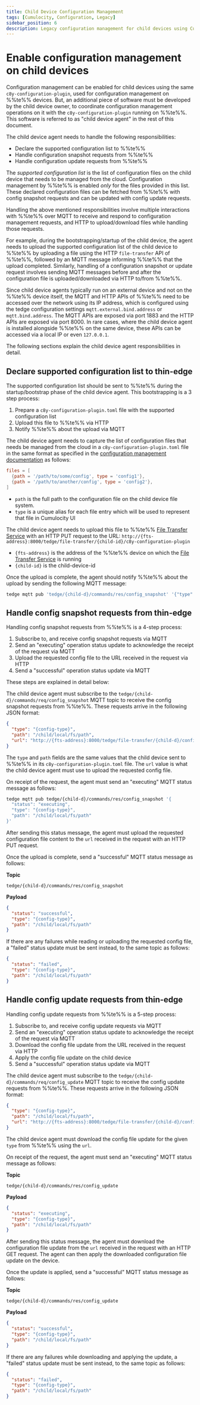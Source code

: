 ```yaml
---
title: Child Device Configuration Management
tags: [Cumulocity, Configuration, Legacy]
sidebar_position: 6
description: Legacy configuration management for child devices using Cumulocity IoT
---
```


# Enable configuration management on child devices

Configuration management can be enabled for child devices using the same `c8y-configuration-plugin`,
used for configuration management on %%te%% devices.
But, an additional piece of software must be developed by the child device owner,
to coordinate configuration management operations on it with the `c8y-configuration-plugin` running on %%te%%.
This software is referred to as "child device agent" in the rest of this document.

The child device agent needs to handle the following responsibilities:

* Declare the supported configuration list to %%te%%
* Handle configuration snapshot requests from %%te%%
* Handle configuration update requests from %%te%%

The *supported configuration list* is the list of configuration files on the child device
that needs to be managed from the cloud.
Configuration management by %%te%% is enabled *only* for the files provided in this list.
These declared configuration files can be fetched from %%te%% with config snapshot requests
and can be updated with config update requests.

Handling the above mentioned responsibilities involve multiple interactions with %%te%%
over MQTT to receive and respond to configuration management requests,
and HTTP to upload/download files while handling those requests.

For example, during the bootstrapping/startup of the child device,
the agent needs to upload the supported configuration list of the child device to %%te%%
by uploading a file using the HTTP `file-transfer` API of %%te%%,
followed by an MQTT message informing %%te%% that the upload completed.
Similarly, handling of a configuration snapshot or update request involves sending
MQTT messages before and after the configuration file is uploaded/downloaded via HTTP to/from %%te%%.

Since child device agents typically run on an external device and not on the %%te%% device itself,
the MQTT and HTTP APIs of %%te%% need to be accessed over the network using its IP address,
which is configured using the tedge configuration settings `mqtt.external.bind.address` or `mqtt.bind.address`.
The MQTT APIs are exposed via port 1883 and the HTTP APIs are exposed via port 8000.
In rare cases, where the child device agent is installed alongside %%te%% on the same device,
these APIs can be accessed via a local IP or even `127.0.0.1`.

The following sections explain the child device agent responsibilities in detail.

## Declare supported configuration list to thin-edge

The supported configuration list should be sent to %%te%% during the startup/bootstrap phase of the child device agent.
This bootstrapping is a 3 step process:

1. Prepare a `c8y-configuration-plugin.toml` file with the supported configuration list
1. Upload this file to %%te%% via HTTP
1. Notify %%te%% about the upload via MQTT

The child device agent needs to capture the list of configuration files that needs be managed from the cloud
in a `c8y-configuration-plugin.toml` file in the same format as specified in the [configuration management documentation](../operate/c8y/configuration-management.md) as follows:

```toml title="file: c8y-configuration-plugin.toml"
files = [
  {path = '/path/to/some/config', type = 'config1'},
  {path = '/path/to/another/config', type = 'config2'},
]
```

* `path` is the full path to the configuration file on the child device file system.
* `type` is a unique alias for each file entry which will be used to represent that file in Cumulocity UI

The child device agent needs to upload this file to %%te%% [File Transfer Service](../references/file-transfer-service.md) with an HTTP PUT request
to the URL: `http://{fts-address}:8000/tedge/file-transfer/{child-id}/c8y-configuration-plugin`

* `{fts-address}` is the address of the %%te%% device on which the [File Transfer Service](../references/file-transfer-service.md) is running
* `{child-id}` is the child-device-id

Once the upload is complete, the agent should notify %%te%% about the upload by sending the following MQTT message:

```sh te2mqtt formats=v1
tedge mqtt pub 'tedge/{child-d}/commands/res/config_snapshot' '{"type": "c8y-configuration-plugin", "path": "/child/local/fs/path"}'
```

## Handle config snapshot requests from thin-edge

Handling config snapshot requests from %%te%% is a 4-step process:

1. Subscribe to, and receive config snapshot requests via MQTT
1. Send an "executing" operation status update to acknowledge the receipt of the request via MQTT
1. Upload the requested config file to the URL received in the request via HTTP
1. Send a "successful" operation status update via MQTT

These steps are explained in detail below:

The child device agent must subscribe to the `tedge/{child-d}/commands/req/config_snapshot` MQTT topic
to receive the config snapshot requests from %%te%%.
These requests arrive in the following JSON format:

```json
{
  "type": "{config-type}",
  "path": "/child/local/fs/path",
  "url": "http://{fts-address}:8000/tedge/file-transfer/{child-d}/config_snapshot/{config-type}"
}
```

The `type` and `path` fields are the same values that the child device sent to %%te%% in its `c8y-configuration-plugin.toml` file.
The `url` value is what the child device agent must use to upload the requested config file.

On receipt of the request, the agent must send an "executing" MQTT status message as follows:

```sh te2mqtt formats=v1
tedge mqtt pub tedge/{child-d}/commands/res/config_snapshot '{
  "status": "executing",
  "type": "{config-type}",
  "path": "/child/local/fs/path" 
}'
```

After sending this status message, the agent must upload the requested configuration file content to
the `url` received in the request with an HTTP PUT request.

Once the upload is complete, send a "successful" MQTT status message as follows:

**Topic**

```text
tedge/{child-d}/commands/res/config_snapshot
```

**Payload**

```json
{
  "status": "successful",
  "type": "{config-type}",
  "path": "/child/local/fs/path" 
}
```

If there are any failures while reading or uploading the requested config file,
a "failed" status update must be sent instead, to the same topic as follows:

```json
{
  "status": "failed",
  "type": "{config-type}",
  "path": "/child/local/fs/path" 
}
```

## Handle config update requests from thin-edge

Handling config update requests from %%te%% is a 5-step process:

1. Subscribe to, and receive config update requests via MQTT
1. Send an "executing" operation status update to acknowledge the receipt of the request via MQTT
1. Download the config file update from the URL received in the request via HTTP
1. Apply the config file update on the child device
1. Send a "successful" operation status update via MQTT

The child device agent must subscribe to the `tedge/{child-d}/commands/req/config_update` MQTT topic
to receive the config update requests from %%te%%.
These requests arrive in the following JSON format:

```json
{
  "type": "{config-type}",
  "path": "/child/local/fs/path",
  "url": "http://{fts-address}:8000/tedge/file-transfer/{child-d}/config_update/{config-type}"
}
```

The child device agent must download the config file update for the given `type` from %%te%% using the `url`.

On receipt of the request, the agent must send an "executing" MQTT status message as follows:

**Topic**

```text
tedge/{child-d}/commands/res/config_update
```

**Payload**

```json
{
  "status": "executing",
  "type": "{config-type}",
  "path": "/child/local/fs/path" 
}
```

After sending this status message, the agent must download the configuration file update
from the `url` received in the request with an HTTP GET request.
The agent can then apply the downloaded configuration file update on the device.

Once the update is applied, send a "successful" MQTT status message as follows:

**Topic**

```text
tedge/{child-d}/commands/res/config_update
```

**Payload**

```json
{
  "status": "successful",
  "type": "{config-type}",
  "path": "/child/local/fs/path" 
}
```

If there are any failures while downloading and applying the update,
a "failed" status update must be sent instead, to the same topic as follows:

```json
{
  "status": "failed",
  "type": "{config-type}",
  "path": "/child/local/fs/path" 
}
```
